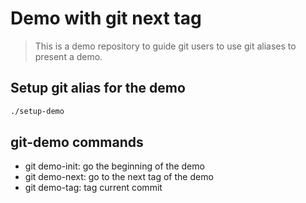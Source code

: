 # Demo with git next tag

> This is a demo repository to guide git users to use git aliases
> to present a demo.

## Setup git alias for the demo

```bash
./setup-demo
```

## git-demo commands

- git demo-init: go the beginning of the demo
- git demo-next: go to the next tag of the demo
- git demo-tag: tag current commit
